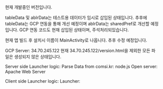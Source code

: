 현재 개발중인 버전입니다.

tableData 및 ablrData는 테스트용 데이터가 임시로 삽입된 상태입니다.
추후에 tableData는 GCP 연동을 통해 개선 예정이며 ablrData는 sharedPref로 개선할 예정입니다.
GCP 연동 코드도 현재 삽입된 상태이며, 주석처리되있습니다.

현재 앱 빌드 후 설치시 이름이 MainActivity로 나옵니다. 추후 수정 예정입니다.

GCP Server: 34.70.245.122
현재 34.70.245.122/version.html을 제외한 모든 파일은 생성되지 않은 상태입니다.

Server side Launcher logic:
Parse Data from comsi.kr: node.js
Open server: Apache Web Server

Client side Launcher logic:
Launcher: